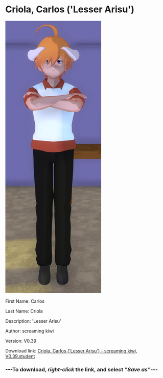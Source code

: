 # Criola, Carlos ('Lesser Arisu')

<img src = "https://raw.githubusercontent.com/Arbiter1223/Daigaku-Gurashi-Custom-Students/master/Students/Files/Criola%2C%20Carlos%20('Lesser%20Arisu').png">

First Name: Carlos

Last Name: Criola

Description: 'Lesser Arisu'

Author: screaming kiwi

Version: V0.39

Download link: <a href="https://raw.githubusercontent.com/Arbiter1223/Daigaku-Gurashi-Custom-Students/master/Students/Files/Criola%2C%20Carlos%20('Lesser%20Arisu')%20-%20screaming%20kiwi%2C%20V0.39.student">Criola, Carlos ('Lesser Arisu') - screaming kiwi, V0.39.student</a>

### ---**To download, _right-click_ the link, and select _"Save as"_**---
